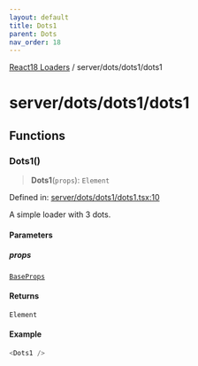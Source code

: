 ```yaml
---
layout: default
title: Dots1
parent: Dots
nav_order: 18
---
```

[React18 Loaders](../../../index.md) / server/dots/dots1/dots1

# server/dots/dots1/dots1

## Functions

### Dots1()

> **Dots1**(`props`): `Element`

Defined in: [server/dots/dots1/dots1.tsx:10](https://github.com/react18-tools/turborepo-template/blob/7391c92cfd2f29d798499dc97ae86a2f94c80212/lib/src/server/dots/dots1/dots1.tsx#L10)

A simple loader with 3 dots.

#### Parameters

##### props

[`BaseProps`](../../common/base/base/index.md#baseprops)

#### Returns

`Element`

#### Example

```ts
<Dots1 />
```
